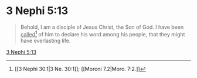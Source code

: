 # 3 Nephi 5:13

> Behold, I am a disciple of Jesus Christ, the Son of God. I have been <u>called</u>[^a] of him to declare his word among his people, that they might have everlasting life.

[3 Nephi 5:13](https://www.churchofjesuschrist.org/study/scriptures/bofm/3-ne/5?lang=eng&id=p13#p13)


[^a]: [[3 Nephi 30.1|3 Ne. 30:1]]; [[Moroni 7.2|Moro. 7:2.]]
